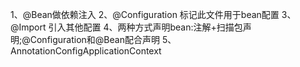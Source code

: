 1、@Bean做依赖注入
2、@Configuration 标记此文件用于bean配置
3、@Import 引入其他配置
4、两种方式声明bean:注解+扫描包声明;@Configuration和@Bean配合声明
5、AnnotationConfigApplicationContext